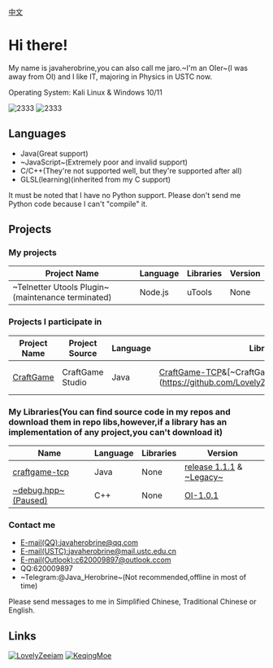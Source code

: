 [中文](https://github.com/javaherobrine/javaherobrine/blob/main/README.md)

# Hi there!

My name is javaherobrine,you can also call me jaro.~I'm an OIer~(I was away from OI) and I like IT, majoring in Physics in USTC now.

Operating System: Kali Linux & Windows 10/11

![2333](https://github-readme-stats-89dq8p8qw.vercel.app/api/top-langs/?username=javaherobrine)
![2333](https://github-readme-stats-89dq8p8qw.vercel.app/api?username=javaherobrine&show_icons=true&count_private=true)

## Languages
- Java(Great support)
- ~JavaScript~(Extremely poor and invalid support)
- C/C++(They're not supported well, but they're supported after all)
- GLSL(learning)(inherited from my C support)

It must be noted that I have no Python support. Please don't send me Python code because I can't "compile" it.

## Projects
### My projects
|Project Name|Language|Libraries|Version|
|-------|---|------|----|
|~Telnetter Utools Plugin~(maintenance terminated)|Node.js|uTools|None|
### Projects I participate in
|Project Name|Project Source|Language|Libraries|Version|Status|
|-------|----------------|---|------|----|-------|
|[CraftGame](https://github.com/javaherobrine/CraftGame)|CraftGame Studio|Java|[CraftGame-TCP]("https://github.com/javaherobrine/craftgame-tcp-library")&[~CraftGame~(maintenance paused)](https://github.com/LovelyZeeiam/CraftGame)&[LWJGL3](https://www.lwjgl.org/)|None|Merging and Developing|
### My Libraries(You can find source code in my repos and download them in repo libs,however,if a library has an implementation of any project,you can't download it)
|Name|Language|Libraries|Version|
|----|--------|---------|-------|
|[craftgame-tcp](https://github.com/javaherobrine/craftgame-tcp-library)|Java|None|[release 1.1.1](https://github.com/javaherobrine/craftgame-tcp-library/releases/tag/v1.1.1) & [~Legacy~](https://github.com/javaherobrine/craftgame-tcp-library/releases/tag/legacy-version)|
|[~debug.hpp~(Paused)](https://github.com/javaherobrine/OI)|C++|None|[OI-1.0.1](https://github.com/javaherobrine/OI/blob/main/debug.hpp)|
### Contact me
- [E-mail(QQ):javaherobrine@qq.com](mailto:javaherobrine@qq.com)
- [E-mail(USTC):javaherobrine@mail.ustc.edu.cn](mailto:javaherobrine@mail.ustc.edu.cn)
- [E-mail(Outlook):c620009897@outlook.ccom](mailto:c620009897@outlook.com)
- QQ:620009897
- ~Telegram:@Java_Herobrine~(Not recommended,offline in most of time)

Please send messages to me in Simplified Chinese, Traditional Chinese or English.

## Links
[![LovelyZeeiam](https://avatars.githubusercontent.com/u/37842325?v=4)](https://github.com/LovelyZeeiam)
[![KeqingMoe](https://avatars.githubusercontent.com/u/59642397?v=4)](https://github.com/KeqingMoe)
